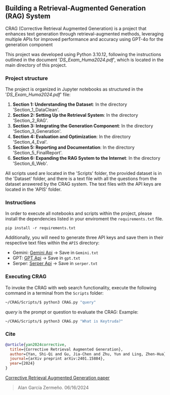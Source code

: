 ## Building a Retrieval-Augmented Generation (RAG) System

CRAG (Corrective Retrieval Augmented Generation) is a project that enhances text generation through retrieval-augmented methods, leveraging multiple APIs for improved performance and accuracy using GPT-4o for the generation component

This project was developed using Python 3.10.12, following the instructions outlined in the document '*DS_Exam_Huma2024.pdf*', which is located in the main directory of this project.

### Project structure

The project is organized in Jupyter notebooks as structured in the '*DS_Exam_Huma2024.pdf*' file:
1. **Section 1: Understanding the Dataset**: In the directory 'Section_1_DataClean'.
2. **Section 2: Setting Up the Retrieval System**: In the directory 'Section_2_RAG'.
3. **Section 3: Integrating the Generation Component**: In the directory 'Section_3_Generation'.
4. **Section 4: Evaluation and Optimization**: In the directory 'Section_4_Eval'.
5. **Section 5: Reporting and Documentation**: In the directory 'Section_5_FinalReport'.
6. **Section 6: Expanding the RAG System to the Internet**: In the directory 'Section_6_Web'.

All scripts used are located in the 'Scripts' folder, the provided dataset is in the 'Dataset' folder, and there is a text file with all the questions from the dataset answered by the CRAG system. The text files with the API keys are located in the 'APIS' folder.


### Instructions

In order to execute all notebooks and scripts within the project, please install the dependencies listed in your enviroment the `requirements.txt` file.

```
pip install -r requirements.txt
```

Additionally, you will need to generate three API keys and save them in their respective text files within the `APIS` directory:

- Gemini: [Gemini Api](https://ai.google.dev/gemini-api/docs/api-key) -> Save in `Gemini.txt`
- GPT: [GPT Api](https://platform.openai.com/api-keys) -> Save in `gpt.txt`
- Serper: [Serper Api](https://serper.dev/api-key) -> Save in `serper.txt`

### Executing CRAG

To invoke the CRAG with web search functionality, execute the following command in a terminal from the `Scripts` folder:

```bash
~/CRAG/Scripts/$ python3 CRAG.py "query"
```
*query* is the prompt or question to evaluate the CRAG: Example:
```bash
~/CRAG/Scripts/$ python3 CRAG.py "What is Keytruda?"
```


### Cite
```bibtex
@article{yan2024corrective,
  title={Corrective Retrieval Augmented Generation},
  author={Yan, Shi-Qi and Gu, Jia-Chen and Zhu, Yun and Ling, Zhen-Hua},
  journal={arXiv preprint arXiv:2401.15884},
  year={2024}
}
```

[Corrective Retrieval Augmented Generation paper](https://arxiv.org/abs/2401.15884)

> Alan García Zermeño.
06/16/2024



